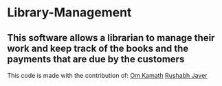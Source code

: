# Library-Management
## This software allows a librarian to manage their work and keep track of the books and the payments that are due by the customers
This code is made with the contribution of:
  [Om Kamath](https://github.com/Om-Kamath) 
  [Rushabh Javer](https://github.com/rushabhhere)
